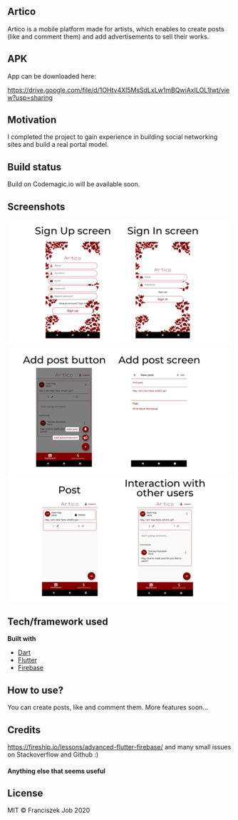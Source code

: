 ## Artico
Artico is a mobile platform made for artists, which enables to create posts (like and comment them) and add advertisements to sell their works.

## APK
App can be downloaded here:

https://drive.google.com/file/d/1OHtv4Xl5MsSdLxLw1mBQwiAxILOL1Iwt/view?usp=sharing

## Motivation
I completed the project to gain experience in building social networking sites and build a real portal model.

## Build status
Build on Codemagic.io will be available soon.
 
## Screenshots
<img src="https://github.com/Fiiranek/SocialNetwork/blob/master/screenshots/1.png"/>
<img src="https://github.com/Fiiranek/SocialNetwork/blob/master/screenshots/2.png"/>
<img src="https://github.com/Fiiranek/SocialNetwork/blob/master/screenshots/3.png"/>

## Tech/framework used
<b>Built with</b>
- [Dart](https://dart.dev)
- [Flutter](https://flutter.dev)
- [Firebase](https://firebase.google.com)

## How to use?
You can create posts, like and comment them. More features soon...

## Credits
https://fireship.io/lessons/advanced-flutter-firebase/ and many small issues on Stackoverflow and Github :)

#### Anything else that seems useful

## License
MIT © Franciszek Job 2020
